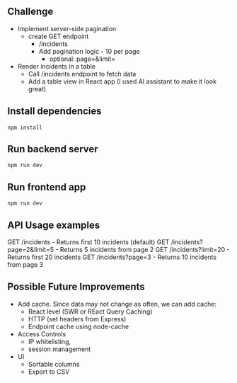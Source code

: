 
## Challenge

- Implement server-side pagination
    - create GET endpoint
        - /incidents
        - Add pagination logic - 10 per page
            - optional: page=<number>&limit=<number>
- Render incidents in a table 
    - Call /incidents endpoint to fetch data
    - Add a table view in React app (I used AI assistant to make it look great) 

## Install dependencies
```
npm install
```

## Run backend server
```
npm run dev
```

## Run frontend app
```
npm run dev
```

## API Usage examples
GET /incidents - Returns first 10 incidents (default)
GET /incidents?page=2&limit=5 - Returns 5 incidents from page 2
GET /incidents?limit=20 - Returns first 20 incidents
GET /incidents?page=3 - Returns 10 incidents from page 3


## Possible Future Improvements
- Add cache. Since data may not change as often, we can add cache:
    - React level (SWR or REact Query Caching)
    - HTTP (set headers from Express)
    - Endpoint cache using node-cache
- Access Controls
    - IP whitelisting, 
    - session management
- UI
    - Sortable columns 
    - Export to CSV